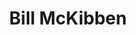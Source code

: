 ---
layout: person
id: billmckibben
title: Bill McKibben
first-name: Bill
last-name: McKibben
orgs: [350.org]
groups:
photo: https://upload.wikimedia.org/wikipedia/commons/thumb/8/88/Bill_McKibben%2C_2016_%28cropped%29.jpg/440px-Bill_McKibben%2C_2016_%28cropped%29.jpg
---